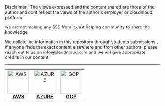 Disclaimer : The views expressed and the content shared are those of the author and dont reflext the views of the author's employer or cloudnloud platform

we are not making any $$$ from it.Just helping community to share the knowledge.

We collate the information in this repository through students submissions , if anyone finds the exact content elsewhere and from other authors, please reach out to us on info@cloudnloud.com and we will give appropriate credits in our content.

****

<!-- ALL-TOPICS-LIST:START -->
<!-- prettier-ignore-start -->
<!-- markdownlint-disable -->
<center>
<table>
  <tr>
    <td align="center"><a href="/terraform/AWS/README.md"><img src="/images/aws.png" width="70px;" height="75px;" alt="AWS" /><br /><b>AWS</b></a></td>
    <td align="center"><a href="/terraform/AZURE/README.md"><img src="/images/azure.png" width="70px;" height="75px;" alt="AZURE" /><br /><b>AZURE</b></a></td>
    <td align="center"><a href="/terraform/GCP/README.md"><img src="/images/googlecloud.png" width="70px;" height="75px;" alt="GCP" /><br /><b>GCP</b></a></td>
</tr>
</table>
</center>
<!-- markdownlint-enable -->
<!-- prettier-ignore-end -->
<!-- ALL-TOPICS-LIST:END -->






